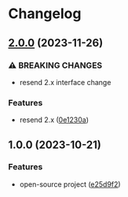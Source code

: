 # Changelog

## [2.0.0](https://github.com/pragmaticivan/nest-resend/compare/v1.0.0...v2.0.0) (2023-11-26)


### ⚠ BREAKING CHANGES

* resend 2.x interface change

### Features

* resend 2.x ([0e1230a](https://github.com/pragmaticivan/nest-resend/commit/0e1230a8d5d694a6f17e4ed44e86c2e3c75a5051))

## 1.0.0 (2023-10-21)


### Features

* open-source project ([e25d9f2](https://github.com/pragmaticivan/nest-resend/commit/e25d9f21d9c4dfa1ef0b6caa8532a8f3bf61a800))

